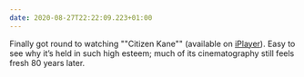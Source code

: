 ```yaml
---
date: 2020-08-27T22:22:09.223+01:00
---
```


Finally got round to watching ""Citizen Kane"" (available on [iPlayer](https://www.bbc.co.uk/iplayer/episode/b0074n82)). Easy to see why it’s held in such high esteem; much of its cinematography still feels fresh 80 years later.
